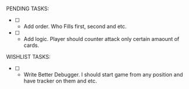 PENDING TASKS:
- [ ] - Add order. Who Fills first, second and etc.
- [ ] - Add logic. Player should counter attack only certain amaount of cards.

WISHLIST TASKS:
- [ ] - Write Better Debugger. I should start game from any position and have tracker on them and etc.
